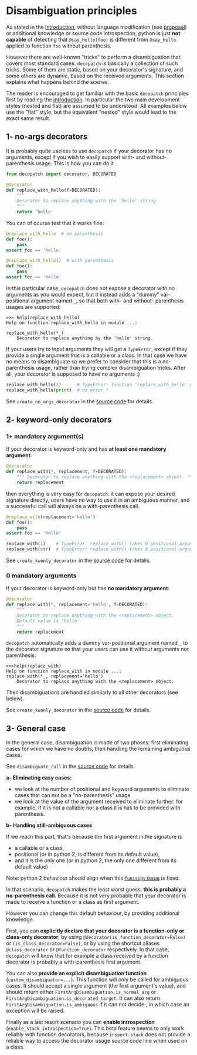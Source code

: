 # Disambiguation principles

As stated in the [introduction](../index), without language modification (see [proposal](../pep_proposal)) or additional knowledge or source code introspection, python is just **not capable** of detecting that `@say_hello(foo)` is different from `@say_hello` applied to function `foo` without parenthesis.

However there are well-known "tricks" to perform a disambiguation that covers most standard cases. `decopatch` is basically a collection of such tricks. Some of them are static, based on your decorator's signature, and some others are dynamic, based on the received arguments. This section explains what happens behind the scenes.

The reader is encouraged to get familiar with the basic `decopatch` principles first by reading the  [introduction](../index). In particular the two main development styles (nested and flat) are assumed to be understood. All examples below use the "flat" style, but the equivalent "nested" style would lead to the exact same result.

## 1- no-args decorators

It is probably quite useless to use `decopatch` if your decorator has no arguments, except if you wish to easily support with- and without- parenthesis usage. This is how you can do it 

```python
from decopatch import decorator, DECORATED

@decorator
def replace_with_hello(f=DECORATED):
    """
    Decorator to replace anything with the 'hello' string
    """
    return 'hello'
```

You can of course test that it works fine:

```python
@replace_with_hello  # no parenthesis
def foo():
    pass
assert foo == 'hello'

@replace_with_hello()  # with parenthesis
def foo():
    pass
assert foo == 'hello'
```

In this particular case, `decopatch` does not expose a decorator with no arguments as you would expect, but it instead adds a "dummy" var-positional argument named `_`, so that both with- and without- parenthesis usages are supported: 

```
>>> help(replace_with_hello)
Help on function replace_with_hello in module ...:

replace_with_hello(*_)
    Decorator to replace anything by the 'hello' string.
```

If your users try to input arguments they will get a `TypeError`, except if they provide a single argument that is a callable or a class. In that case we have no means to disambiguate so we prefer to consider that this is a no-parenthesis usage, rather than trying complex disambiguation tricks. After all, your decorator is supposed to have no arguments :)

```python
replace_with_hello(1)      # TypeError: function 'replace_with_hello' does not accept any argument.
replace_with_hello(print)  # no error !
```

See `create_no_args_decorator` in the [source code](https://github.com/smarie/python-decopatch/blob/master/decopatch/main.py) for details.

## 2- keyword-only decorators

### 1+ mandatory argument(s)

If your decorator is keyword-only and has **at least one mandatory argument**:

```python
@decorator
def replace_with(*, replacement, f=DECORATED):
    """ Decorator to replace anything with the <replacement> object. """
    return replacement
```

then everything is very easy for `decopatch`: it can expose your desired signature directly, users have no way to use it in an ambiguous manner, and a successful call will always be a with-parenthesis call. 

```python
@replace_with(replacement='hello')
def foo():
    pass
assert foo == 'hello'

replace_with(1)    # TypeError: replace_with() takes 0 positional arguments
replace_with(str)  # TypeError: replace_with() takes 0 positional arguments
```

See `create_kwonly_decorator` in the [source code](https://github.com/smarie/python-decopatch/blob/master/decopatch/main.py) for details.

### 0 mandatory arguments

If your decorator is keyword-only but has **no mandatory argument**:

```python
@decorator
def replace_with(*, replacement='hello', f=DECORATED):
    """
    Decorator to replace anything with the <replacement> object.
    Default value is 'hello'.
    """
    return replacement
```

`decopatch` automatically adds a dummy var-positional argument named `_` to the decorator signature so that your users can use it without arguments nor parenthesis:

```
>>>help(replace_with)
Help on function replace_with in module ...:
replace_with(*_, replacement='hello')
    Decorator to replace anything with the <replacement> object.
```

Then disambiguations are handled similarly to all other decorators (see below).

See `create_kwonly_decorator` in the [source code](https://github.com/smarie/python-decopatch/blob/master/decopatch/main.py) for details.

## 3- General case

In the general case, disambiguation is made of two phases: first eliminating cases for which we have no doubts, then handling the remaining ambiguous cases.

See `disambiguate_call` in the [source code](https://github.com/smarie/python-decopatch/blob/master/decopatch/utils_disambiguation.py) for details.

**a- Eliminating easy cases:**

 * we look at the number of positional and keyword arguments to eliminate cases that can not be a "no-parenthesis" usage
 * we look at the value of the argument received to eliminate further: for example, if it is not a callable nor a class it is has to be provided with parenthesis.

**b- Handling still-ambiguous cases**

If we reach this part, that's because the first argument in the signature is 

 - a callable or a class,
 - positional (or in python 2, is different from its default value), 
 - and it is the only one (or in python 2, the only one different from its default value)

Note: python 2 behaviour should align when this [`funcsigs` issue](https://github.com/testing-cabal/funcsigs/issues/33) is fixed.

In that scenario, `decopatch` makes the least worst guess: **this is probably a no-parenthesis call**. Because it is not very probable that your decorator is made to receive a function or a class as first argument.

However you can change this default behaviour, by providing additional knowledge.

First, you can **explicitly declare that your decorator is a function-only or class-only decorator**, by using `@decorator(is_function_decorator=False)` or `(is_class_decorator=False)`, or by using the shortcut aliases `@class_decorator` or `@function_decorator` respectively. In that case, `decopatch` will know that for example a class received by a function decorator is probably a with-parenthesis first argument.

You can also **provide an explicit disambiguation function** (`custom_disambiguator=...`). This function will only be called for ambiguous cases. It should accept a single argument (the first argument's value), and should return either `FirstArgDisambiguation.is_normal_arg` or `FirstArgDisambiguation.is_decorated_target`. It can also return `FirstArgDisambiguation.is_ambiguous` if it can not decide ; in which case an exception will be raised.

Finally as a last resort scenario you can **enable introspection** (`enable_stack_introspection=True`). This beta feature seems to only work reliably with function decorators, because `inspect.stack` does not provide a reliable way to access the decorator usage source code line when used on a class.
